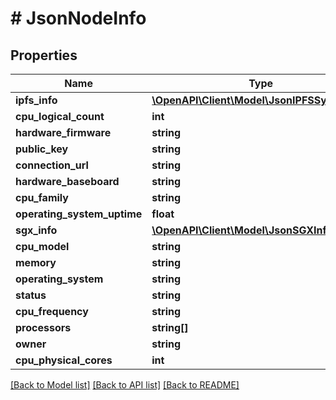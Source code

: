 # # JsonNodeInfo

## Properties

Name | Type | Description | Notes
------------ | ------------- | ------------- | -------------
**ipfs_info** | [**\OpenAPI\Client\Model\JsonIPFSSystemInfo**](JsonIPFSSystemInfo.md) |  | [optional]
**cpu_logical_count** | **int** |  | [optional]
**hardware_firmware** | **string** |  | [optional]
**public_key** | **string** |  | [optional]
**connection_url** | **string** |  | [optional]
**hardware_baseboard** | **string** |  | [optional]
**cpu_family** | **string** |  | [optional]
**operating_system_uptime** | **float** |  | [optional]
**sgx_info** | [**\OpenAPI\Client\Model\JsonSGXInfo**](JsonSGXInfo.md) |  | [optional]
**cpu_model** | **string** |  | [optional]
**memory** | **string** |  | [optional]
**operating_system** | **string** |  | [optional]
**status** | **string** |  | [optional]
**cpu_frequency** | **string** |  | [optional]
**processors** | **string[]** |  | [optional]
**owner** | **string** |  | [optional]
**cpu_physical_cores** | **int** |  | [optional]

[[Back to Model list]](../../README.md#models) [[Back to API list]](../../README.md#endpoints) [[Back to README]](../../README.md)

